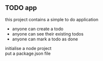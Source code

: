## TODO app 
this project contains a simple to do application
- anyone can create a todo
- anyone can see their existing todos
- anyone can mark a todo as done
  
  
  
  
initialise a node project   
put a package.json file  
 
